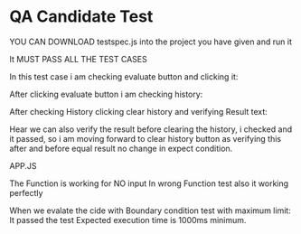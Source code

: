 # QA Candidate Test

YOU CAN DOWNLOAD testspec.js into the project you have given and run it 

It MUST PASS ALL THE TEST CASES

In this test case i am checking evaluate button and clicking it:

After clicking evaluate button i am checking history:

After checking History clicking clear history and verifying Result text:

Hear we can also verify the result before clearing the history, i checked and it passed, so i am moving forward to clear history button as verifying this
after and before equal result no change in expect condition.

APP.JS

The Function is working for NO input
In wrong Function test also it working perfectly

When we evalate the cide with Boundary condition test with maximum limit: It passed the test
Expected execution time is 1000ms minimum.

